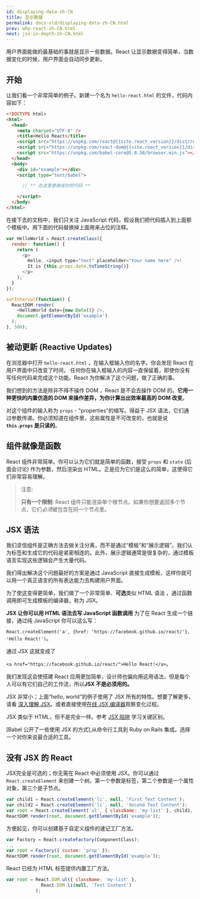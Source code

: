 ```yaml
---
id: displaying-data-zh-CN
title: 显示数据
permalink: docs-old/displaying-data-zh-CN.html
prev: why-react-zh-CN.html
next: jsx-in-depth-zh-CN.html
---
```


用户界面能做的最基础的事就是显示一些数据。React 让显示数据变得简单，当数据变化的时候，用户界面会自动同步更新。

## 开始

让我们看一个非常简单的例子。新建一个名为 `hello-react.html` 的文件，代码内容如下：

```html
<!DOCTYPE html>
<html>
  <head>
    <meta charset="UTF-8" />
    <title>Hello React</title>
    <script src="https://unpkg.com/react@{{site.react_version}}/dist/react.js"></script>
    <script src="https://unpkg.com/react-dom@{{site.react_version}}/dist/react-dom.js"></script>
    <script src="https://unpkg.com/babel-core@5.8.38/browser.min.js"></script>
  </head>
  <body>
    <div id="example"></div>
    <script type="text/babel">

      // ** 在这里替换成你的代码 **

    </script>
  </body>
</html>
```

在接下去的文档中，我们只关注 JavaScript 代码，假设我们把代码插入到上面那个模板中。用下面的代码替换掉上面用来占位的注释。

```javascript
var HelloWorld = React.createClass({
  render: function() {
    return (
      <p>
        Hello, <input type="text" placeholder="Your name here" />!
        It is {this.props.date.toTimeString()}
      </p>
    );
  }
});

setInterval(function() {
  ReactDOM.render(
    <HelloWorld date={new Date()} />,
    document.getElementById('example')
  );
}, 500);
```

## 被动更新 (Reactive Updates)

在浏览器中打开 `hello-react.html` ，在输入框输入你的名字。你会发现 React 在用户界面中只改变了时间， 任何你在输入框输入的内容一直保留着，即使你没有写任何代码来完成这个功能。React 为你解决了这个问题，做了正确的事。

我们想到的方法是除非不得不操作 DOM ，React 是不会去操作 DOM 的。**它用一种更快的内置仿造的 DOM 来操作差异，为你计算出出效率最高的 DOM 改变**。

对这个组件的输入称为 `props` - "properties"的缩写。得益于 JSX 语法，它们通过参数传递。你必须知道在组件里，这些属性是不可改变的，也就是说 **`this.props` 是只读的**。

## 组件就像是函数

React 组件非常简单。你可以认为它们就是简单的函数，接受 `props` 和 `state` (后面会讨论) 作为参数，然后渲染出 HTML。正是应为它们是这么的简单，这使得它们非常容易理解。

> 注意:
>
> **只有一个限制**: React 组件只能渲染单个根节点。如果你想要返回多个节点，它们*必须*被包含在同一个节点里。

## JSX 语法

我们坚信组件是正确方法去做关注分离，而不是通过“模板”和“展示逻辑”。我们认为标签和生成它的代码是紧密相连的。此外，展示逻辑通常是很复杂的，通过模板语言实现这些逻辑会产生大量代码。

我们得出解决这个问题最好的方案是通过 JavaScript 直接生成模板，这样你就可以用一个真正语言的所有表达能力去构建用户界面。

为了使这变得更简单，我们做了一个非常简单、**可选**类似 HTML 语法 ，通过函数调用即可生成模板的编译器，称为 JSX。

**JSX 让你可以用 HTML 语法去写 JavaScript 函数调用** 为了在 React 生成一个链接，通过纯 JavaScript 你可以这么写：

`React.createElement('a', {href: 'https://facebook.github.io/react/'}, 'Hello React!')`。

通过 JSX 这就变成了

`<a href="https://facebook.github.io/react/">Hello React!</a>`。

我们发现这会使搭建 React 应用更加简单，设计师也偏向用这用语法，但是每个人可以有它们自己的工作流，所以**JSX 不是必须用的。**

JSX 非常小；上面“hello, world”的例子使用了 JSX 所有的特性。想要了解更多，请看 [深入理解 JSX](/react/docs/jsx-in-depth-zh-CN.html)。或者直接使用[在线 JSX 编译器](/react/jsx-compiler.html)观察变化过程。

JSX 类似于 HTML，但不是完全一样。参考 [JSX 陷阱](/react/docs/jsx-gotchas-zh-CN.html) 学习关键区别。

[Babel 公开了一些使用 JSX 的方式],从命令行工具到 Ruby on Rails 集成。选择一个对你来说最合适的工具。

## 没有 JSX 的 React

JSX完全是可选的；你无需在 React 中必须使用 JSX。你可以通过 `React.createElement` 来创建一个树。第一个参数是标签，第二个参数是一个属性对象，第三个是子节点。

```javascript
var child1 = React.createElement('li', null, 'First Text Content');
var child2 = React.createElement('li', null, 'Second Text Content');
var root = React.createElement('ul', { className: 'my-list' }, child1, child2);
ReactDOM.render(root, document.getElementById('example'));
```

方便起见，你可以创建基于自定义组件的速记工厂方法。

```javascript
var Factory = React.createFactory(ComponentClass);
...
var root = Factory({ custom: 'prop' });
ReactDOM.render(root, document.getElementById('example'));
```

React 已经为 HTML 标签提供内置工厂方法。

```javascript
var root = React.DOM.ul({ className: 'my-list' },
             React.DOM.li(null, 'Text Content')
           );
```
